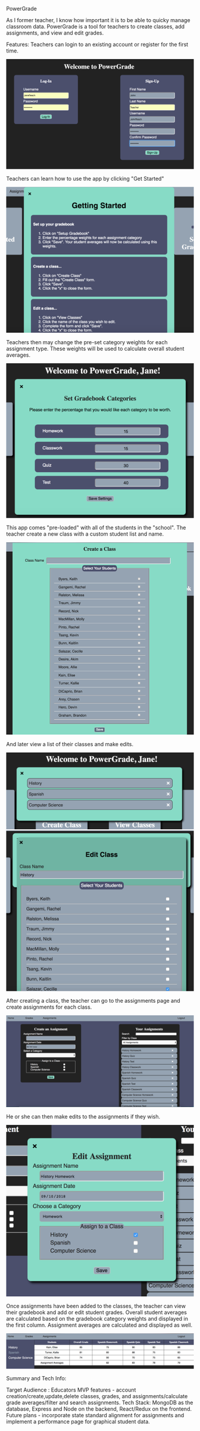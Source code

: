 PowerGrade

As I former teacher, I know how important it is to be able to quicky manage classroom data. PowerGrade is a tool for teachers to create classes, add assignments, and view and edit grades.  

<a href="https://powergrade-client.herokuapp.com/"></a>

Features:
Teachers can login to an existing account or register for the first time.

<img src="https://github.com/thinkful-ei22/Jennifer-PowerGrade-Client/blob/master/Screenshots/LandingPage.png">

Teachers can learn how to use the app by clicking "Get Started"

<img src="https://github.com/thinkful-ei22/Jennifer-PowerGrade-Client/blob/master/Screenshots/GettingStarted.png">

Teachers then may change the pre-set category weights for each assignment type.  These weights will be used to calculate overall student averages.

<img src="https://github.com/thinkful-ei22/Jennifer-PowerGrade-Client/blob/master/Screenshots/GradebookSetup.png">

This app comes "pre-loaded" with all of the students in the "school".  The teacher create a new class with a custom student list and name.

<img src="https://github.com/thinkful-ei22/Jennifer-PowerGrade-Client/blob/master/Screenshots/CreateClass.png">

And later view a list of their classes and make edits.

<img src="https://github.com/thinkful-ei22/Jennifer-PowerGrade-Client/blob/master/Screenshots/ViewClasses.png">
<img src="https://github.com/thinkful-ei22/Jennifer-PowerGrade-Client/blob/master/Screenshots/EditClass.png">

After creating a class, the teacher can go to the assignments page and create assignments for each class.

<img src="https://github.com/thinkful-ei22/Jennifer-PowerGrade-Client/blob/master/Screenshots/AssignmentsPage.png">

He or she can then make edits to the assignments if they wish.

<img src="https://github.com/thinkful-ei22/Jennifer-PowerGrade-Client/blob/master/Screenshots/EditAssignment.png">

Once assignments have been added to the classes, the teacher can view their gradebook and add or edit student grades.  Overall student averages are calculated based on the gradebook category weights and displayed in the first column.  Assignment averages are calculated and displayed as well.

<img src="https://github.com/thinkful-ei22/Jennifer-PowerGrade-Client/blob/master/Screenshots/GradesPage.png">

Summary and Tech Info:

Target Audience : Educators
MVP features - account creation/create,update,delete classes, grades, and assignments/calculate grade averages/filter and search assignments.
Tech Stack: MongoDB as the database, Express and Node on the backend, React/Redux on the frontend.
Future plans - incorporate state standard alignment for assignments and implement a performance page for graphical student data.

